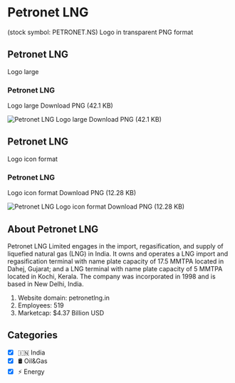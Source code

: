 # Petronet LNG
 (stock symbol: PETRONET.NS) Logo in transparent PNG format

## Petronet LNG
 Logo large

### Petronet LNG
 Logo large Download PNG (42.1 KB)

![Petronet LNG
 Logo large Download PNG (42.1 KB)](/img/orig/PETRONET.NS_BIG-3e89f79c.png)

## Petronet LNG
 Logo icon format

### Petronet LNG
 Logo icon format Download PNG (12.28 KB)

![Petronet LNG
 Logo icon format Download PNG (12.28 KB)](/img/orig/PETRONET.NS-efd2a0b1.png)

## About Petronet LNG


Petronet LNG Limited engages in the import, regasification, and supply of liquefied natural gas (LNG) in India. It owns and operates a LNG import and regasification terminal with name plate capacity of 17.5 MMTPA located in Dahej, Gujarat; and a LNG terminal with name plate capacity of 5 MMTPA located in Kochi, Kerala. The company was incorporated in 1998 and is based in New Delhi, India.

1. Website domain: petronetlng.in
2. Employees: 519
3. Marketcap: $4.37 Billion USD


## Categories
- [x] 🇮🇳 India
- [x] 🛢 Oil&Gas
- [x] ⚡ Energy
